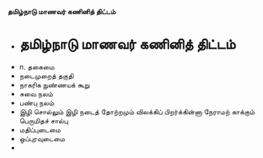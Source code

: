**தமிழ்நாடு மாணவர் கணினித் திட்டம்**
- # தமிழ்நாடு மாணவர் கணினித் திட்டம்
- n. தகைமை
- நடைமுறைத் தகுதி
- நாகரிக நுண்ணயக் கூறு
- சுவை நலம்
- பண்பு நலம்
- இழி சொல்லும் இழி நடைத் தோற்றமும் விலக்கிப் பிறர்க்கின்னா நேராமற் காக்கும் பெருமிதச் சால்பு
- மதிப்புடைமை
- ஒப்புரவுடைமை
-

